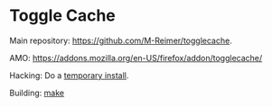 Toggle Cache
====================

Main repository: https://github.com/M-Reimer/togglecache.

AMO: https://addons.mozilla.org/en-US/firefox/addon/togglecache/

Hacking: Do a [temporary install](https://developer.mozilla.org/en-US/Add-ons/WebExtensions/Temporary_Installation_in_Firefox).

Building: [make](https://www.gnu.org/software/make/)
